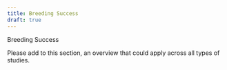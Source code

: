 ```yaml
---
title: Breeding Success
draft: true
---
```


Breeding Success

Please add to this section, an overview that could apply across all types of studies.

